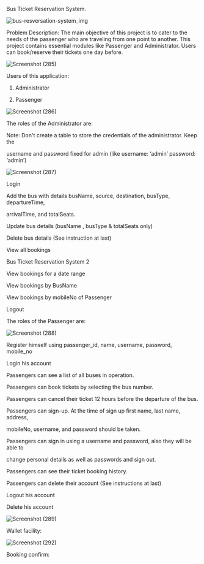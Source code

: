Bus Ticket Reservation System.

![bus-resversation-system_img](https://user-images.githubusercontent.com/112753764/229457092-240faad2-8192-4207-8b77-e3b2ee311966.png)


Problem Description:
The main objective of this project is to cater to the needs of the passenger who are
traveling from one point to another. This project contains essential modules like
Passenger and Administrator. Users can book/reserve their tickets one day before.



![Screenshot (285)](https://user-images.githubusercontent.com/112753764/229438307-f6456f81-6756-4f9a-84e6-abfcedb22440.png)






Users of this application:

1. Administrator

2. Passenger

![Screenshot (286)](https://user-images.githubusercontent.com/112753764/229464631-a9c83d45-8e50-439b-aa9b-dc6e77c168a1.png)


The roles of the Administrator are:

Note: Don't create a table to store the credentials of the administrator. Keep the

username and password fixed for admin (like username: ‘admin’ password: ‘admin’)

![Screenshot (287)](https://user-images.githubusercontent.com/112753764/229465164-dd0200ac-36ec-4cb3-917e-b638910c0de9.png)



Login

Add the bus with details busName, source, destination, busType, departureTime,

arrivalTime, and totalSeats.

Update bus details (busName , busType & totalSeats only)

Delete bus details (See instruction at last)

View all bookings

Bus Ticket Reservation System 2

View bookings for a date range

View bookings by BusName

View bookings by mobileNo of Passenger

Logout




The roles of the Passenger are:


![Screenshot (288)](https://user-images.githubusercontent.com/112753764/229465686-24a273eb-914f-46d3-a813-fad12471fec2.png)



Register himself using passenger_id, name, username, password, mobile_no

Login his account

Passengers can see a list of all buses in operation.

Passengers can book tickets by selecting the bus number.

Passengers can cancel their ticket 12 hours before the departure of the bus.

Passengers can sign-up. At the time of sign up first name, last name, address,

mobileNo, username, and password should be taken.

Passengers can sign in using a username and password, also they will be able to

change personal details as well as passwords and sign out.

Passengers can see their ticket booking history.

Passengers can delete their account (See instructions at last)

Logout his account

Delete his account

![Screenshot (289)](https://user-images.githubusercontent.com/112753764/229466006-a7912737-ac05-4b7a-9f27-73ea548ee1c3.png)



 Wallet facility:
 
 ![Screenshot (292)](https://user-images.githubusercontent.com/112753764/229466516-2f8fbb5b-d45e-4025-9134-1d4fbf5073f3.png)
 
 
 Booking confirm:
 
 
 





